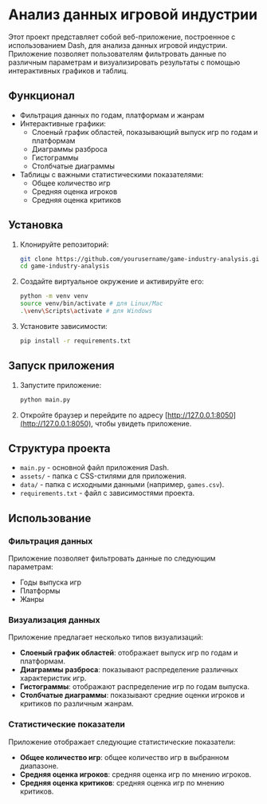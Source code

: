 # Анализ данных игровой индустрии

Этот проект представляет собой веб-приложение, построенное с использованием Dash, для анализа данных игровой индустрии. Приложение позволяет пользователям фильтровать данные по различным параметрам и визуализировать результаты с помощью интерактивных графиков и таблиц.

## Функционал

- Фильтрация данных по годам, платформам и жанрам
- Интерактивные графики:
  - Слоеный график областей, показывающий выпуск игр по годам и платформам
  - Диаграммы разброса
  - Гистограммы
  - Столбчатые диаграммы
- Таблицы с важными статистическими показателями:
  - Общее количество игр
  - Средняя оценка игроков
  - Средняя оценка критиков

## Установка

1. Клонируйте репозиторий:

    ```bash
    git clone https://github.com/yourusername/game-industry-analysis.git
    cd game-industry-analysis
    ```

2. Создайте виртуальное окружение и активируйте его:

    ```bash
    python -m venv venv
    source venv/bin/activate # для Linux/Mac
    .\venv\Scripts\activate # для Windows
    ```

3. Установите зависимости:

    ```bash
    pip install -r requirements.txt
    ```

## Запуск приложения

1. Запустите приложение:

    ```bash
    python main.py
    ```

2. Откройте браузер и перейдите по адресу [http://127.0.0.1:8050](http://127.0.0.1:8050), чтобы увидеть приложение.

## Структура проекта

- `main.py` - основной файл приложения Dash.
- `assets/` - папка с CSS-стилями для приложения.
- `data/` - папка с исходными данными (например, `games.csv`).
- `requirements.txt` - файл с зависимостями проекта.

## Использование

### Фильтрация данных

Приложение позволяет фильтровать данные по следующим параметрам:
- Годы выпуска игр
- Платформы
- Жанры

### Визуализация данных

Приложение предлагает несколько типов визуализаций:
- **Слоеный график областей**: отображает выпуск игр по годам и платформам.
- **Диаграммы разброса**: показывают распределение различных характеристик игр.
- **Гистограммы**: отображают распределение игр по годам выпуска.
- **Столбчатые диаграммы**: показывают средние оценки игроков и критиков по различным жанрам.

### Статистические показатели

Приложение отображает следующие статистические показатели:
- **Общее количество игр**: общее количество игр в выбранном диапазоне.
- **Средняя оценка игроков**: средняя оценка игр по мнению игроков.
- **Средняя оценка критиков**: средняя оценка игр по мнению критиков.
